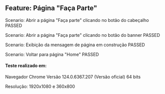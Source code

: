 ## Feature: Página "Faça Parte"
Scenario: Abrir a página "Faça parte" clicando no botão do cabeçalho PASSED

Scenario: Abrir a página "Faça parte" clicando no botão do banner PASSED

Scenario: Exibição da mensagem de página em construção PASSED

Scenario: Voltar para página "Home" PASSED
#### Teste realizado em:
Navegador Chrome Versão 124.0.6367.207 (Versão oficial) 64 bits

Resolução: 1920x1080 e 360x800
